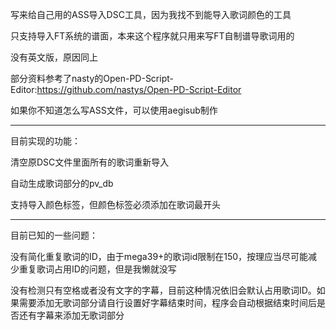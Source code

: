 写来给自己用的ASS导入DSC工具，因为我找不到能导入歌词颜色的工具

只支持导入FT系统的谱面，本来这个程序就只用来写FT自制谱导歌词用的

没有英文版，原因同上

部分资料参考了nasty的Open-PD-Script-Editor:https://github.com/nastys/Open-PD-Script-Editor

如果你不知道怎么写ASS文件，可以使用aegisub制作

------------------------------------------

目前实现的功能：

清空原DSC文件里面所有的歌词重新导入

自动生成歌词部分的pv_db

支持导入颜色标签，但颜色标签必须添加在歌词最开头

------------------------------------------

目前已知的一些问题：

没有简化重复歌词的ID，由于mega39+的歌词id限制在150，按理应当尽可能减少重复歌词占用ID的问题，但是我懒就没写

没有检测只有空格或者没有文字的字幕，目前这种情况依旧会默认占用歌词ID。如果需要添加无歌词部分请自行设置好字幕结束时间，程序会自动根据结束时间后是否还有字幕来添加无歌词部分

